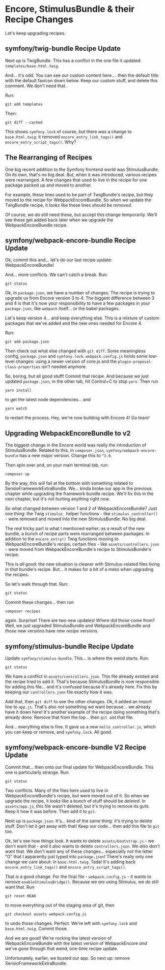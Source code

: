 # Encore, StimulusBundle & their Recipe Changes

Let's keep upgrading recipes.

## symfony/twig-bundle Recipe Update

Next up is TwigBundle. This has a conflict in the one
file it updated: `templates/base.html.twig`.

And... it's odd. You can see our custom content here.... then the default
title with the default favicon down below. Keep our custom stuff, and delete this
comment. We don't need that.

Run:

```terminal
git add templates
```

Then:

```terminal
git diff --cached
```

This shows `symfony.lock` of course, but there *was* a change to `base.html.twig`:
it removed `encore_entry_link_tags()` and `encore_entry_script_tags()`. Why?

## The Rearranging of Recipes

One big recent addition to the Symfony frontend world was StimulusBundle. On
its own, that's no big deal. *But*, when it was introduced, various recipes
were rearranged. A few changes that used to live in the recipe for one package
packed up and moved to another.

For example, these lines used to be part of TwigBundle's recipe, but they
moved to the recipe for WebpackEncoreBundle. So when we update the TwigBundle
recipe, it *looks* like these lines should be *removed*.

Of course, we *do* still need these, but accept this change temporarily.
We'll see these get added back later when we upgrade the WebpackEncoreBundle recipe.

## symfony/webpack-encore-bundle Recipe Update

Ok, commit this and... let's do our last recipe update: WebpackEncoreBundle!

And... more conflicts. We can't catch a break. Run:

```terminal
git status
```

Ok, in `package.json`, we have a number of changes. The recipe is trying to upgrade
us from Encore version 3 to 4. The biggest difference between 3 and 4 is that it's
now your responsibility to have a few packages in *your* `package.json`, like
`webpack` itself... or the babel packages.

Let's keep version 4... and keep everything else. This is a mixture of custom
packages that we've added and the new ones needed for Encore 4.

Run:

```terminal
git add package.json
```

Then check out what else changed with `git diff`. Some meaningless config,
`package.json` and `symfony.lock`. `webpack.config.js` holds some low-level changes:
using a newer version of core.js and the `plugin-proposal-class-properties` isn't
needed anymore.

So, boring, but all good stuff! Commit that recipe. And because we just updated
`package.json`, in the other tab, hit Control+C to stop `yarn`. Then run

```terminal
yarn install
```

to get the latest node dependencies... and

```terminal
yarn watch
```

to restart the process. Hey, we're now building with Encore 4! Go team!

## Upgrading WebpackEncoreBundle to v2

The biggest change in the Encore world was really the introduction of StimulusBundle.
Related to this, in `composer.json`, `symfony/webpack-encore-bundle` has a new
major version. Change this to `^2.0`.

Then spin over and, on your main terminal tab, run:

```terminal
composer up
```

By the way, this will fail at the bottom with something related to
SensioFrameworkExtraBundle. We... kinda broke our app in the previous chapter while
upgrading the framework bundle recipe. We'll fix this in the next chapter, but
it's not hurting anything right now.

So what changed between version 1 and 2 of WebpackEncoreBundle? Just one thing:
the Twig `stimulus_` helper functions - like `stimulus_controller()` - were removed
and moved into the new StimulusBundle. No big deal.

The *real* tricky part is what I mentioned earlier: as a result of the new bundle,
a bunch of recipe parts were rearranged between packages. In
addition to the `encore_entry()` Twig functions moving to WebpackEncoreBundle's
recipe, certain files - like `assets/controllers.json` - were moved from
WebpackEncoreBundle's recipe to StimulusBundle's recipe.

This is *all* good: the new situation is cleaner with Stimulus-related files
living in *that* bundle's recipe. But... it makes for a bit of a mess when upgrading
the recipes.

So let's walk through that. Run:

```terminal
git status
```

Commit these changes... then run

```terminal
composer recipes
```

again. Surprise! There are two new updates! Where did those come from? Well, we
just upgraded StimulusBundle and WebpackEncoreBundle and *those* new versions have
new *recipe* versions.

## symfony/stimulus-bundle Recipe Update

Update `symfony/stimulus-bundle`. This... is where the weird starts. Run:

```terminal
git status
```

We have a conflict in `assets/controllers.json`. This file already existed and
the recipe tried to add it. That's because StimulusBundle is now responsible for
adding this file... and it's confused because it's already here. Fix this by
keeping our `controllers.json` file exactly how it was.

Add that, then `git diff` to see the other changes. Ok, it added an import line
to `app.js`. That's also not something we want because... we already have it down
here! It's another example of the recipe doing something that's already done.
Remove that from the top... then `git add` that file.

And... everything else is fine. It gave us a new `hello_controller.js`,
which you can keep or remove, and `symfony.lock`. All good.

## symfony/webpack-encore-bundle V2 Recipe Update

Commit that... then onto our final update for WebpackEncoreBundle. This one is
particularly strange. Run:

```terminal
git status
```

Two conflicts. Many of the files here *used* to live in WebpackEncoreBundle's recipe,
but were moved out of it. So when we upgrade the recipe, it *looks* like a
bunch of stuff should be *deleted*. In `assets/app.js`, this file wasn't deleted,
but it's trying to remove its guts. Keep it how it was before. Then add it to `git`.

Next up is `package.json`. It's... kind of the same thing: it's trying to delete
stuff. Don't let it get away with that! Keep our code... then add this file to
`git` too.

Ok, let's see how things look. It wants to delete `assets/bootstrap.js` - we don't
want that - and it also wants to delete `controllers.json`. We *also* don't want
that. We don't want any of these changes... especially not the letter "G" that I
apparently just typed into `package.json`! There's really only one change we
care about: in `base.html.twig`. Tada! It's adding back
`encore_entry_link_tags()` and `encore_entry_script_tags()`.

That *is* a good change. For the final file - `webpack.config.js` - it wants to
remove `enableStimulusBridge()`. Because we *are* using Stimulus, we *do* still
want that. Run

```terminal
git reset HEAD
```

to move everything out of the staging area of git, then

```terminal
git checkout assets webpack.config.js
```

to undo those changes. Perfect. We're left with `symfony.lock` and `base.html.twig`.
Commit those. 

And we are good! We're rocking the latest version of WebpackEncoreBundle with the
latest version of WebpackEncore *and* we've gone through that weird, one-time recipe
update.

Unfortunately, earlier, we busted our app. So next up: remove SensioFrameworkExtraBundle.
